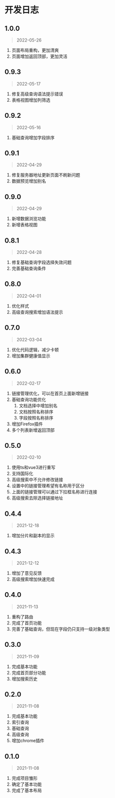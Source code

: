 # 开发日志

## 1.0.0

> 2022-05-26

1. 页面布局重构，更加清爽
2. 页面增加返回顶部，更加灵活

## 0.9.3

> 2022-05-17

1. 修复高级查询语法提示错误
2. 表格视图增加列筛选

## 0.9.2

> 2022-05-16

1. 基础查询增加字段排序

## 0.9.1

> 2022-04-29

1. 修复服务器地址更新页面不刷新问题
2. 数据预览增加别名

## 0.9.0

> 2022-04-29

1. 新增数据浏览功能
2. 新增表格视图

## 0.8.1

> 2022-04-28

1. 修复基础查询字段选择失效问题
2. 完善基础查询条件

## 0.8.0

> 2022-04-01

1. 优化样式
2. 高级查询搜索增加语法提示

## 0.7.0

> 2022-03-04

1. 优化代码逻辑，减少卡顿
2. 增加集群健康值显示

## 0.6.0

> 2022-02-17

1. 链接管理优化，可以在首页上面新增链接
2. 基础查询功能优化
    1. 文档选择中增加别名
    2. 文档按照名称排序
    3. 字段按照名称排序
3. 增加Firefox插件
4. 多个列表新增返回顶部

## 0.5.0

> 2022-02-10

1. 使用ts和vue3进行重写
2. 支持国际化
3. 高级搜索中不允许修改链接
4. 设置中的链接管理希望有名称用于区分
5. 上面的链接管理可以通过下拉框名称进行连接
6. 高级搜索去除选择链接地址

## 0.4.4

> 2021-12-18

1. 增加分片和副本的显示

## 0.4.3

> 2021-12-12

1. 增加了意见反馈
2. 高级搜索增加快速完成

## 0.4.0

> 2021-11-13

1. 重构了路由
2. 完成了首页功能
3. 完善了基础查询，但现在字段仍只支持一级对象类型

## 0.3.0

> 2021-11-09

1. 完成基本功能
2. 完成首页部分功能
3. 增加搜索历史

## 0.2.0

> 2021-11-08

1. 完成基本功能
2. 索引查询
3. 基础查询
4. 高级查询
5. 增加chrome插件

## 0.1.0

> 2021-11-08

1. 完成项目雏形
2. 确定了基本功能
3. 完成了基本布局
